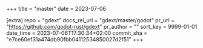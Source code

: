 +++
title = "master"
date = 2023-07-06

[extra]
repo = "gdext"
docs_rel_url = "gdext/master/godot"
pr_url = "https://github.com/godot-rust/gdext"
pr_author = ""
sort_key = 9999-01-01
date_time = 2023-07-06T17:30:34+02:00
commit_sha = "e7ce60ef31a474db90fbb04112534850027d2f51"
+++


